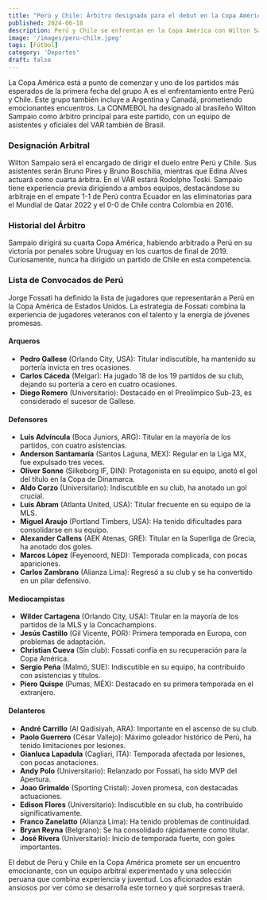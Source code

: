 ```yaml
---
title: "Perú y Chile: Árbitro designado para el debut en la Copa América"
published: 2024-06-18
description: Perú y Chile se enfrentan en la Copa América con Wilton Sampaio como árbitro. Descubre los detalles del equipo arbitral y la lista de convocados de Perú
image: '/images/peru-chile.jpeg'
tags: [Fútbol]
category: 'Deportes'
draft: false 
---
```

La Copa América está a punto de comenzar y uno de los partidos más esperados de la primera fecha del grupo A es el enfrentamiento entre Perú y Chile. Este grupo también incluye a Argentina y Canadá, prometiendo emocionantes encuentros. La CONMEBOL ha designado al brasileño Wilton Sampaio como árbitro principal para este partido, con un equipo de asistentes y oficiales del VAR también de Brasil.
### Designación Arbitral
Wilton Sampaio será el encargado de dirigir el duelo entre Perú y Chile. Sus asistentes serán Bruno Pires y Bruno Boschilia, mientras que Edina Alves actuará como cuarta árbitra. En el VAR estará Rodolpho Toski. Sampaio tiene experiencia previa dirigiendo a ambos equipos, destacándose su arbitraje en el empate 1-1 de Perú contra Ecuador en las eliminatorias para el Mundial de Qatar 2022 y el 0-0 de Chile contra Colombia en 2016.
### Historial del Árbitro
Sampaio dirigirá su cuarta Copa América, habiendo arbitrado a Perú en su victoria por penales sobre Uruguay en los cuartos de final de 2019. Curiosamente, nunca ha dirigido un partido de Chile en esta competencia.
### Lista de Convocados de Perú
Jorge Fossati ha definido la lista de jugadores que representarán a Perú en la Copa América de Estados Unidos. La estrategia de Fossati combina la experiencia de jugadores veteranos con el talento y la energía de jóvenes promesas.
#### Arqueros
- **Pedro Gallese** (Orlando City, USA): Titular indiscutible, ha mantenido su portería invicta en tres ocasiones.
- **Carlos Cáceda** (Melgar): Ha jugado 18 de los 19 partidos de su club, dejando su portería a cero en cuatro ocasiones.
- **Diego Romero** (Universitario): Destacado en el Preolímpico Sub-23, es considerado el sucesor de Gallese.
#### Defensores
- **Luis Advíncula** (Boca Juniors, ARG): Titular en la mayoría de los partidos, con cuatro asistencias.
- **Anderson Santamaría** (Santos Laguna, MEX): Regular en la Liga MX, fue expulsado tres veces.
- **Oliver Sonne** (Silkeborg IF, DIN): Protagonista en su equipo, anotó el gol del título en la Copa de Dinamarca.
- **Aldo Corzo** (Universitario): Indiscutible en su club, ha anotado un gol crucial.
- **Luis Abram** (Atlanta United, USA): Titular frecuente en su equipo de la MLS.
- **Miguel Araujo** (Portland Timbers, USA): Ha tenido dificultades para consolidarse en su equipo.
- **Alexander Callens** (AEK Atenas, GRE): Titular en la Superliga de Grecia, ha anotado dos goles.
- **Marcos López** (Feyenoord, NED): Temporada complicada, con pocas apariciones.
- **Carlos Zambrano** (Alianza Lima): Regresó a su club y se ha convertido en un pilar defensivo.
#### Mediocampistas
- **Wilder Cartagena** (Orlando City, USA): Titular en la mayoría de los partidos de la MLS y la Concachampions.
- **Jesús Castillo** (Gil Vicente, POR): Primera temporada en Europa, con problemas de adaptación.
- **Christian Cueva** (Sin club): Fossati confía en su recuperación para la Copa América.
- **Sergio Peña** (Malmö, SUE): Indiscutible en su equipo, ha contribuido con asistencias y títulos.
- **Piero Quispe** (Pumas, MÉX): Destacado en su primera temporada en el extranjero.
#### Delanteros
- **André Carrillo** (Al Qadisiyah, ARA): Importante en el ascenso de su club.
- **Paolo Guerrero** (César Vallejo): Máximo goleador histórico de Perú, ha tenido limitaciones por lesiones.
- **Gianluca Lapadula** (Cagliari, ITA): Temporada afectada por lesiones, con pocas anotaciones.
- **Andy Polo** (Universitario): Relanzado por Fossati, ha sido MVP del Apertura.
- **Joao Grimaldo** (Sporting Cristal): Joven promesa, con destacadas actuaciones.
- **Edison Flores** (Universitario): Indiscutible en su club, ha contribuido significativamente.
- **Franco Zanelatto** (Alianza Lima): Ha tenido problemas de continuidad.
- **Bryan Reyna** (Belgrano): Se ha consolidado rápidamente como titular.
- **José Rivera** (Universitario): Inicio de temporada fuerte, con goles importantes.

El debut de Perú y Chile en la Copa América promete ser un encuentro emocionante, con un equipo arbitral experimentado y una selección peruana que combina experiencia y juventud. Los aficionados están ansiosos por ver cómo se desarrolla este torneo y qué sorpresas traerá.

